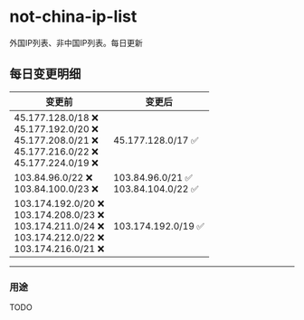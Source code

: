 # not-china-ip-list
外国IP列表、非中国IP列表。每日更新

每日变更明细
--------------------
|  变更前   | 变更后 |
|  ----  | ----  |
|  45.177.128.0/18 :x: <br> 45.177.192.0/20 :x: <br> 45.177.208.0/21 :x: <br> 45.177.216.0/22 :x: <br> 45.177.224.0/19 :x: <br> | 45.177.128.0/17 :white_check_mark: | 
|  103.84.96.0/22 :x: <br> 103.84.100.0/23 :x: <br> | 103.84.96.0/21 :white_check_mark: <br> 103.84.104.0/22 :white_check_mark: <br>  | 
|  103.174.192.0/20 :x: <br> 103.174.208.0/23 :x: <br> 103.174.211.0/24 :x: <br> 103.174.212.0/22 :x: <br> 103.174.216.0/21 :x: <br> | 103.174.192.0/19 :white_check_mark: | 

--------------------
### 用途
TODO
